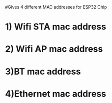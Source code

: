 #Gives 4 different MAC addresses for ESP32 Chip 
# 1) Wifi STA mac address
# 2) Wifi AP mac address
# 3)BT mac address
# 4)Ethernet mac address
